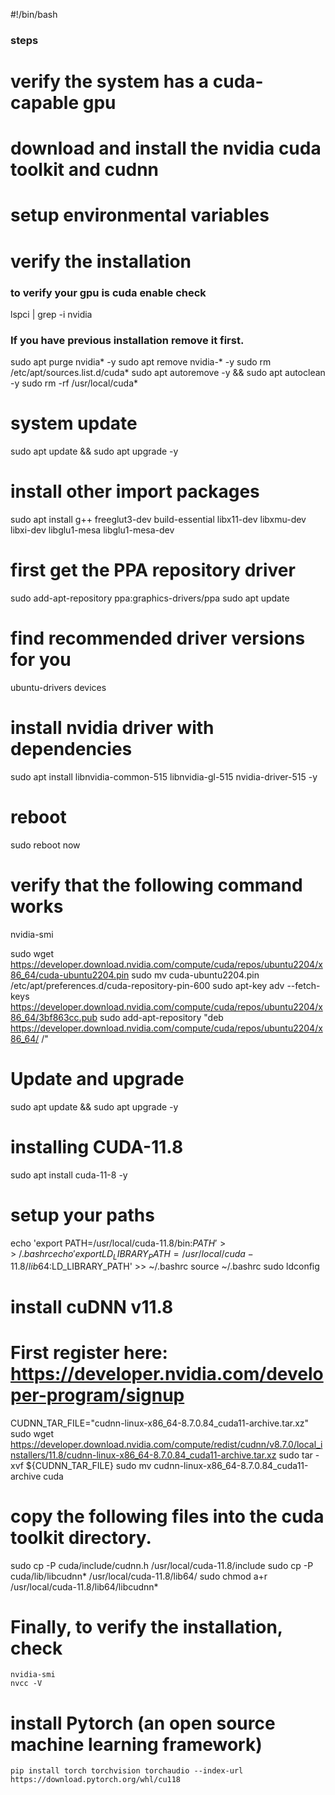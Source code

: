#!/bin/bash

### steps ####
# verify the system has a cuda-capable gpu
# download and install the nvidia cuda toolkit and cudnn
# setup environmental variables
# verify the installation
###

### to verify your gpu is cuda enable check
lspci | grep -i nvidia

### If you have previous installation remove it first. 
sudo apt purge nvidia* -y
sudo apt remove nvidia-* -y
sudo rm /etc/apt/sources.list.d/cuda*
sudo apt autoremove -y && sudo apt autoclean -y
sudo rm -rf /usr/local/cuda*

# system update
sudo apt update && sudo apt upgrade -y

# install other import packages
sudo apt install g++ freeglut3-dev build-essential libx11-dev libxmu-dev libxi-dev libglu1-mesa libglu1-mesa-dev

# first get the PPA repository driver
sudo add-apt-repository ppa:graphics-drivers/ppa
sudo apt update

# find recommended driver versions for you
ubuntu-drivers devices

# install nvidia driver with dependencies
sudo apt install libnvidia-common-515 libnvidia-gl-515 nvidia-driver-515 -y

# reboot
sudo reboot now

# verify that the following command works
nvidia-smi

sudo wget https://developer.download.nvidia.com/compute/cuda/repos/ubuntu2204/x86_64/cuda-ubuntu2204.pin
sudo mv cuda-ubuntu2204.pin /etc/apt/preferences.d/cuda-repository-pin-600
sudo apt-key adv --fetch-keys https://developer.download.nvidia.com/compute/cuda/repos/ubuntu2204/x86_64/3bf863cc.pub
sudo add-apt-repository "deb https://developer.download.nvidia.com/compute/cuda/repos/ubuntu2204/x86_64/ /"

# Update and upgrade
sudo apt update && sudo apt upgrade -y

 # installing CUDA-11.8
sudo apt install cuda-11-8 -y

# setup your paths
echo 'export PATH=/usr/local/cuda-11.8/bin:$PATH' >> ~/.bashrc
echo 'export LD_LIBRARY_PATH=/usr/local/cuda-11.8/lib64:$LD_LIBRARY_PATH' >> ~/.bashrc
source ~/.bashrc
sudo ldconfig

# install cuDNN v11.8
# First register here: https://developer.nvidia.com/developer-program/signup

CUDNN_TAR_FILE="cudnn-linux-x86_64-8.7.0.84_cuda11-archive.tar.xz"
sudo wget https://developer.download.nvidia.com/compute/redist/cudnn/v8.7.0/local_installers/11.8/cudnn-linux-x86_64-8.7.0.84_cuda11-archive.tar.xz
sudo tar -xvf ${CUDNN_TAR_FILE}
sudo mv cudnn-linux-x86_64-8.7.0.84_cuda11-archive cuda

# copy the following files into the cuda toolkit directory.
sudo cp -P cuda/include/cudnn.h /usr/local/cuda-11.8/include
sudo cp -P cuda/lib/libcudnn* /usr/local/cuda-11.8/lib64/
sudo chmod a+r /usr/local/cuda-11.8/lib64/libcudnn*

# Finally, to verify the installation, check
```
nvidia-smi
nvcc -V
```
# install Pytorch (an open source machine learning framework)
```
pip install torch torchvision torchaudio --index-url https://download.pytorch.org/whl/cu118
```
